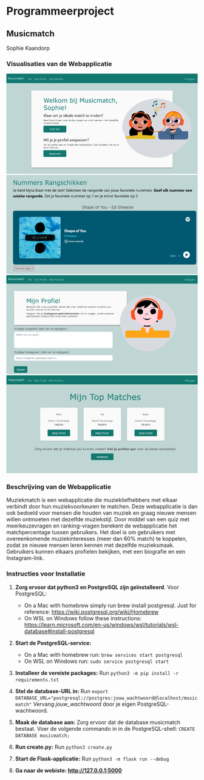 # Programmeerproject
## **Musicmatch**
Sophie Kaandorp

### Visualisaties van de Webapplicatie
![Home](home.png)
![Rang](rang.png)
![Mijn Profiel](mijn_profiel.png)
![Matches](matches.png)

### Beschrijving van de Webapplicatie
Muziekmatch is een webapplicatie die muziekliefhebbers met elkaar verbindt door hun muziekvoorkeuren te matchen. Deze webapplicatie is dan ook bedoeld voor mensen die houden van muziek en graag nieuwe mensen willen ontmoeten met dezelfde muziekstijl. Door middel van een quiz met meerkeuzevragen en ranking-vragen berekent de webapplicatie het matchpercentage tussen gebruikers. Het doel is om gebruikers met overeenkomende muziekinteresses (meer dan 60% match) te koppelen, zodat ze nieuwe mensen leren kennen met dezelfde muzieksmaak. Gebruikers kunnen elkaars profielen bekijken, met een biografie en een Instagram-link.

### Instructies voor Installatie
1. **Zorg ervoor dat python3 en PostgreSQL zijn geïnstalleerd**. Voor PostgreSQL:
    - On a Mac with homebrew simply run brew install postgresql. Just for reference: https://wiki.postgresql.org/wiki/Homebrew
    - On WSL on Windows follow these instructions: https://learn.microsoft.com/en-us/windows/wsl/tutorials/wsl-database#install-postgresql

2. **Start de PostgreSQL-service:**
    - On a Mac with homebrew run: `brew services start postgresql`
    - On WSL on Windows run: `sudo service postgresql start`

3. **Installeer de vereiste packages:**
Run `python3 -m pip install -r requirements.txt`

4. **Stel de database-URL in:** Run `export DATABASE_URL="postgresql://postgres:jouw_wachtwoord@localhost/musicmatch"` Vervang *jouw_wachtwoord* door je eigen PostgreSQL-wachtwoord.

5. **Maak de database aan:** Zorg ervoor dat de database musicmatch bestaat. Voer de volgende commando in in de PostgreSQL-shell:
`CREATE DATABASE musicmatch;`

6. **Run create.py:**
Run 
`python3 create.py`

7. **Start de Flask-applicatie:**
Run 
`python3 -m flask run --debug`

8. **Ga naar de webiste: http://127.0.0.1:5000**


